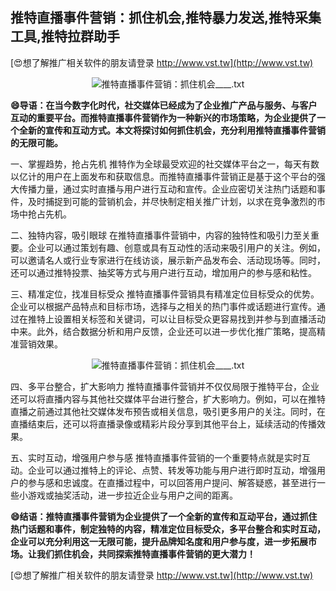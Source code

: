 ## **推特直播事件营销：抓住机会,推特暴力发送,推特采集工具,推特拉群助手**

[😍想了解推广相关软件的朋友请登录 http://www.vst.tw](http://www.vst.tw)

 <center><img src="https://vst.tw/MP4/tuiguang/png/7.png" alt="推特直播事件营销：抓住机会____.txt"></center>

**😄导语：在当今数字化时代，社交媒体已经成为了企业推广产品与服务、与客户互动的重要平台。而推特直播事件营销作为一种新兴的市场策略，为企业提供了一个全新的宣传和互动方式。本文将探讨如何抓住机会，充分利用推特直播事件营销的无限可能。**

一、掌握趋势，抢占先机
推特作为全球最受欢迎的社交媒体平台之一，每天有数以亿计的用户在上面发布和获取信息。而推特直播事件营销正是基于这个平台的强大传播力量，通过实时直播与用户进行互动和宣传。企业应密切关注热门话题和事件，及时捕捉到可能的营销机会，并尽快制定相关推广计划，以求在竞争激烈的市场中抢占先机。

二、独特内容，吸引眼球
在推特直播事件营销中，内容的独特性和吸引力至关重要。企业可以通过策划有趣、创意或具有互动性的活动来吸引用户的关注。例如，可以邀请名人或行业专家进行在线访谈，展示新产品发布会、活动现场等。同时，还可以通过推特投票、抽奖等方式与用户进行互动，增加用户的参与感和粘性。

三、精准定位，找准目标受众
推特直播事件营销具有精准定位目标受众的优势。企业可以根据产品特点和目标市场，选择与之相关的热门事件或话题进行宣传。通过在推特上设置相关标签和关键词，可以让目标受众更容易找到并参与到直播活动中来。此外，结合数据分析和用户反馈，企业还可以进一步优化推广策略，提高精准营销效果。

 <center><img src="https://vst.tw/MP4/tuiguang/png/4.png" alt="推特直播事件营销：抓住机会____.txt"></center>

四、多平台整合，扩大影响力
推特直播事件营销并不仅仅局限于推特平台，企业还可以将直播内容与其他社交媒体平台进行整合，扩大影响力。例如，可以在推特直播之前通过其他社交媒体发布预告或相关信息，吸引更多用户的关注。同时，在直播结束后，还可以将直播录像或精彩片段分享到其他平台上，延续活动的传播效果。

五、实时互动，增强用户参与感
推特直播事件营销的一个重要特点就是实时互动。企业可以通过推特上的评论、点赞、转发等功能与用户进行即时互动，增强用户的参与感和忠诚度。在直播过程中，可以回答用户提问、解答疑惑，甚至进行一些小游戏或抽奖活动，进一步拉近企业与用户之间的距离。

**😄结语：推特直播事件营销为企业提供了一个全新的宣传和互动平台，通过抓住热门话题和事件，制定独特的内容，精准定位目标受众，多平台整合和实时互动，企业可以充分利用这一无限可能，提升品牌知名度和用户参与度，进一步拓展市场。让我们抓住机会，共同探索推特直播事件营销的更大潜力！**

[😍想了解推广相关软件的朋友请登录 http://www.vst.tw](http://www.vst.tw)



